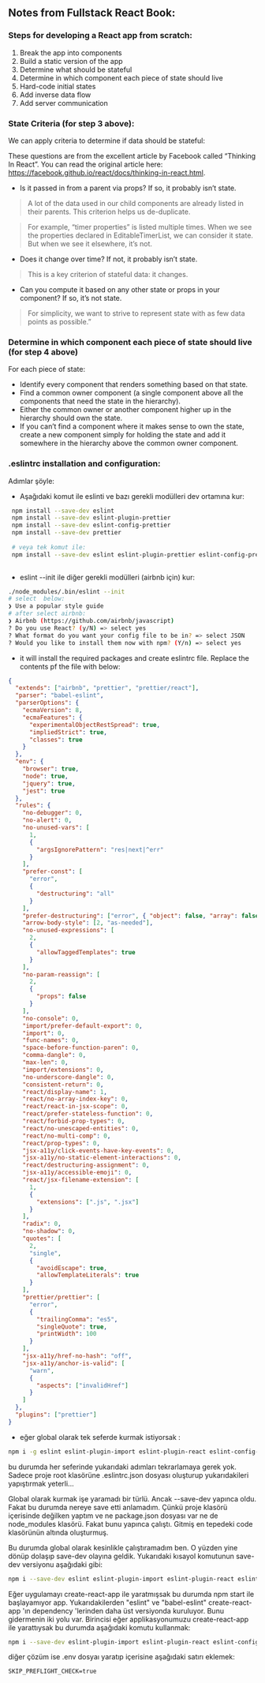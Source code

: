 ## Notes from Fullstack React Book:

### Steps for developing a React app from scratch:

1. Break the app into components
1. Build a static version of the app
1. Determine what should be stateful
1. Determine in which component each piece of state should live
1. Hard-code initial states
1. Add inverse data flow
1. Add server communication

### State Criteria (for step 3 above):
We can apply criteria to determine if data should be stateful:

These questions are from the excellent article by Facebook called “Thinking In React”. You can read the original article here: https://facebook.github.io/react/docs/thinking-in-react.html.

* Is it passed in from a parent via props? If so, it probably isn’t state.

> A lot of the data used in our child components are already listed in their parents. This criterion helps us de-duplicate.

> For example, “timer properties” is listed multiple times. When we see the properties declared in EditableTimerList, we can consider it state. But when we see it elsewhere, it’s not.

* Does it change over time? If not, it probably isn’t state.

> This is a key criterion of stateful data: it changes.

* Can you compute it based on any other state or props in your component? If so, it’s not state.

> For simplicity, we want to strive to represent state with as few data points as possible.”

### Determine in which component each piece of state should live (for step 4 above)

For each piece of state:

* Identify every component that renders something based on that state.
* Find a common owner component (a single component above all the components that need the state in the hierarchy).
* Either the common owner or another component higher up in the hierarchy should own the state.
* If you can’t find a component where it makes sense to own the state, create a new component simply for holding the state and add it somewhere in the hierarchy above the common owner component.

### .eslintrc installation and configuration:

Adımlar şöyle:

* Aşağıdaki komut ile eslinti ve bazı gerekli modülleri dev ortamına kur:

```sh
 npm install --save-dev eslint
 npm install --save-dev eslint-plugin-prettier
 npm install --save-dev eslint-config-prettier
 npm install --save-dev prettier
 
 # veya tek komut ile:
 npm install --save-dev eslint eslint-plugin-prettier eslint-config-prettier prettier
 
```

* eslint --init ile diğer gerekli modülleri (airbnb için) kur:

```sh
./node_modules/.bin/eslint --init
# select  below:
❯ Use a popular style guide
# after select airbnb:
❯ Airbnb (https://github.com/airbnb/javascript)
? Do you use React? (y/N) => select yes
? What format do you want your config file to be in? => select JSON
? Would you like to install them now with npm? (Y/n) => select yes
```
* it will install the required packages and create eslintrc file. Replace the contents pf the file with below:

```json
{
  "extends": ["airbnb", "prettier", "prettier/react"],
  "parser": "babel-eslint",
  "parserOptions": {
    "ecmaVersion": 8,
    "ecmaFeatures": {
      "experimentalObjectRestSpread": true,
      "impliedStrict": true,
      "classes": true
    }
  },
  "env": {
    "browser": true,
    "node": true,
    "jquery": true,
    "jest": true
  },
  "rules": {
    "no-debugger": 0,
    "no-alert": 0,
    "no-unused-vars": [
      1,
      {
        "argsIgnorePattern": "res|next|^err"
      }
    ],
    "prefer-const": [
      "error",
      {
        "destructuring": "all"
      }
    ],
    "prefer-destructuring": ["error", { "object": false, "array": false }],
    "arrow-body-style": [2, "as-needed"],
    "no-unused-expressions": [
      2,
      {
        "allowTaggedTemplates": true
      }
    ],
    "no-param-reassign": [
      2,
      {
        "props": false
      }
    ],
    "no-console": 0,
    "import/prefer-default-export": 0,
    "import": 0,
    "func-names": 0,
    "space-before-function-paren": 0,
    "comma-dangle": 0,
    "max-len": 0,
    "import/extensions": 0,
    "no-underscore-dangle": 0,
    "consistent-return": 0,
    "react/display-name": 1,
    "react/no-array-index-key": 0,
    "react/react-in-jsx-scope": 0,
    "react/prefer-stateless-function": 0,
    "react/forbid-prop-types": 0,
    "react/no-unescaped-entities": 0,
    "react/no-multi-comp": 0,
    "react/prop-types": 0,
    "jsx-a11y/click-events-have-key-events": 0,
    "jsx-a11y/no-static-element-interactions": 0,
    "react/destructuring-assignment": 0,
    "jsx-a11y/accessible-emoji": 0,
    "react/jsx-filename-extension": [
      1,
      {
        "extensions": [".js", ".jsx"]
      }
    ],
    "radix": 0,
    "no-shadow": 0,
    "quotes": [
      2,
      "single",
      {
        "avoidEscape": true,
        "allowTemplateLiterals": true
      }
    ],
    "prettier/prettier": [
      "error",
      {
        "trailingComma": "es5",
        "singleQuote": true,
        "printWidth": 100
      }
    ],
    "jsx-a11y/href-no-hash": "off",
    "jsx-a11y/anchor-is-valid": [
      "warn",
      {
        "aspects": ["invalidHref"]
      }
    ]
  },
  "plugins": ["prettier"]
}

```

* eğer global olarak tek seferde kurmak  istiyorsak :

```sh
npm i -g eslint eslint-plugin-import eslint-plugin-react eslint-config-airbnb eslint-plugin-jsx-a11y eslint-plugin-prettier babel-eslint eslint-config-prettier prettier
```

bu durumda her seferinde yukarıdaki adımları tekrarlamaya gerek yok. Sadece proje root klasörüne .eslintrc.json dosyası oluşturup yukarıdakileri yapıştırmak yeterli...
 
Global olarak kurmak işe yaramadı bir türlü. Ancak --save-dev yapınca oldu. Fakat bu durumda nereye save etti anlamadım. Çünkü proje klasörü içerisinde değilken yaptım ve ne package.json dosyası var ne de node_modules klasörü. Fakat bunu yapınca çalıştı. Gitmiş en tepedeki code klasörünün altında oluşturmuş. 

Bu durumda global olarak kesinlikle çalıştıramadım ben. O yüzden yine dönüp dolaşıp save-dev olayına geldik. Yukarıdaki kısayol komutunun save-dev versiyonu aşağıdaki gibi:

```sh
npm i --save-dev eslint eslint-plugin-import eslint-plugin-react eslint-config-airbnb eslint-plugin-jsx-a11y eslint-plugin-prettier babel-eslint eslint-config-prettier prettier
``` 

Eğer uygulamayı create-react-app ile yaratmışsak bu durumda npm start ile başlayamıyor app. Yukarıdakilerden "eslint" ve "babel-eslint" create-react-app 'ın dependency 'lerinden daha üst versiyonda kuruluyor. Bunu gidermenin iki yolu var. Birincisi eğer applikasyonumuzu create-react-app ile yarattıysak bu durumda aşağıdaki komutu kullanmak:

```sh
npm i --save-dev eslint-plugin-import eslint-plugin-react eslint-config-airbnb eslint-plugin-jsx-a11y eslint-plugin-prettier eslint-config-prettier prettier
``` 

diğer çözüm ise .env dosyaı yaratıp içerisine aşağıdaki satırı eklemek:

```
SKIP_PREFLIGHT_CHECK=true
```

